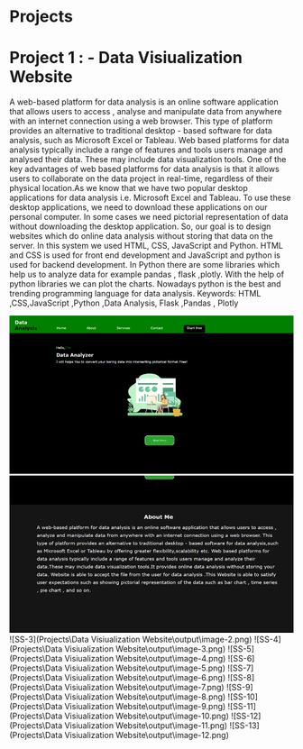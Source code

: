 # Projects

# Project 1 : - Data Visiualization Website

<p>A web-based platform for data analysis is an online software application that allows users
to access , analyse and manipulate data from anywhere with an internet connection using a
web browser. This type of platform provides an alternative to traditional desktop - based
software for data analysis, such as Microsoft Excel or Tableau. Web based platforms for data
analysis typically include a range of features and tools users manage and analysed their data.
These may include data visualization tools. One of the key advantages of web based platforms
for data analysis is that it allows users to collaborate on the data project in real-time, regardless
of their physical location.As we know that we have two popular desktop applications for data
analysis i.e. Microsoft Excel and Tableau. To use these desktop applications, we need to
download these applications on our personal computer. In some cases we need pictorial
representation of data without downloading the desktop application. So, our goal is to design
websites which do online data analysis without storing that data on the server. In this system
we used HTML, CSS, JavaScript and Python. HTML and CSS is used for front end
development and JavaScript and python is used for backend development. In Python there are
some libraries which help us to analyze data for example pandas , flask ,plotly. With the help
of python libraries we can plot the charts. Nowadays python is the best and trending
programming language for data analysis.
Keywords: HTML ,CSS,JavaScript ,Python ,Data Analysis, Flask ,Pandas , Plotly</p>

![SS-1](./image.png)
![SS-2](./image-1.png)
![SS-3](Projects\Data Visiualization Website\output\image-2.png)
![SS-4](Projects\Data Visiualization Website\output\image-3.png)
![SS-5](Projects\Data Visiualization Website\output\image-4.png)
![SS-6](Projects\Data Visiualization Website\output\image-5.png)
![SS-7](Projects\Data Visiualization Website\output\image-6.png)
![SS-8](Projects\Data Visiualization Website\output\image-7.png)
![SS-9](Projects\Data Visiualization Website\output\image-8.png)
![SS-10](Projects\Data Visiualization Website\output\image-9.png)
![SS-11](Projects\Data Visiualization Website\output\image-10.png)
![SS-12](Projects\Data Visiualization Website\output\image-11.png)
![SS-13](Projects\Data Visiualization Website\output\image-12.png)
